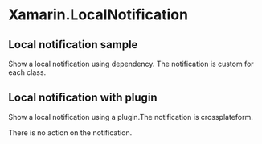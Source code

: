 # Xamarin.LocalNotification

## Local notification sample

Show a local notification using dependency. The notification is custom for each class.

## Local notification with plugin

Show a local notification using a plugin.The notification is crossplateform.

There is no action on the notification.
